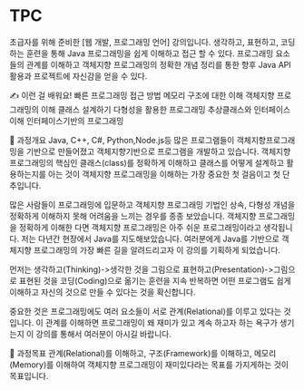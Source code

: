 # TPC
초급자를 위해 준비한
[웹 개발, 프로그래밍 언어] 강의입니다.
생각하고, 표현하고, 코딩하는 훈련을 통해 Java 프로그래밍을 쉽게 이해하고 접근 할 수 있다. 프로그래밍 요소들의 관계를 이해하고 객체지향 프로그래밍의 정확한 개념 정리를 통한 향후 Java API활용과 프로젝트에 자신감을 얻을 수 있다.

✍️
이런 걸
배워요!
빠른 프로그래밍 접근 방법
메모리 구조에 대한 이해
객체지향 프로그래밍의 이해
클래스 설계하기
다형성을 활용한 프로그래밍
추상클래스와 인터페이스 이해
인터페이스기반의 프로그래밍

📜 과정개요
Java, C++, C#, Python,Node.js등 많은 프로그램들이 객체지향프로그래밍을 기반으로 만들어졌고 객체지향기반으로 프로그램을 개발하고 있습니다. 객체지향 프로그래밍의 핵심인 클래스(class)를 정확하게 이해하고 클래스를 어떻게 설계하고 활용하는지를 아는 것이 객체지향 프로그래밍을 이해하는 가장 중요한 첫 걸음이고 첫 단추입니다.

많은 사람들이 프로그래밍에 입문하고 객체지향 프로그래밍 기법인 상속, 다형성 개념을 정확하게 이해하지 못해 어려움을 느끼는 경우를 종종 보았습니다. 객체지향 프로그래밍을 정확하게 이해한 다면 객체지향 프로그래밍은 아주 쉬운 프로그래밍이라고 생각됩니다. 저는 다년간 현장에서 Java를 지도해보았습니다. 여러분에게 Java를 기반으로 객체지향 프로그래밍의 가장 빠른 길을 알려드리고자 이 강의를 기획하게 되었습니다.

먼저는 생각하고(Thinking)->생각한 것을 그림으로 표현하고(Presentation)->그림으로 표현된 것을 코딩(Coding)으로 옮기는 훈련을 지속 반복하면 어떤 프로그램도 쉽게 이해하고 자신의 것으로 만들 수 있다는 것을 확신합니다.

중요한 것은 프로그래밍에도 여러 요소들이 서로 관계(Relational)를 이루고 있다는 것입니다. 이 관계를 이해하면 프로그래밍이 왜 재미가 있고 계속 하고자 하는 욕구가 생기는지 이 강의를 통해서 여러분이 아시길 바랍니다.

🥇 과정목표
관계(Relational)를 이해하고, 구조(Framework)를 이해하고, 메모리(Memory)를 이해하여 객체지향 프로그래밍이 재미있다라는 목표를 가지게하는 것이 목표입니다.
